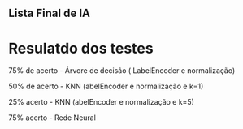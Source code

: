 ## Lista Final de IA

# Resulatdo dos testes

75% de acerto - Árvore de decisão ( LabelEncoder e normalização)

50% de acerto - KNN (abelEncoder e normalização e k=1)

25% acerto - KNN (abelEncoder e normalização e k=5)

75% acerto - Rede Neural 
